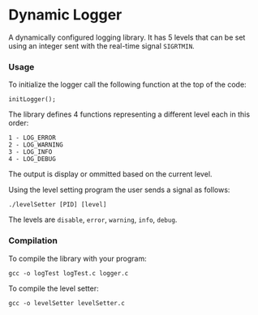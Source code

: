 # Dynamic Logger
A dynamically configured logging library. It has 5 levels that can be set using an integer sent with the real-time signal `SIGRTMIN`. 

### Usage
To initialize the logger call the following function at the top of the code:
```
initLogger();
```
The library defines 4 functions representing a different level each in this order:
```
1 - LOG_ERROR
2 - LOG_WARNING
3 - LOG_INFO
4 - LOG_DEBUG
```
The output is display or ommitted based on the current level.

Using the level setting program the user sends a signal as follows:
```
./levelSetter [PID] [level]
```
The levels are `disable`, `error`, `warning`, `info`, `debug`.
### Compilation
To compile the library with your program:
```
gcc -o logTest logTest.c logger.c
```
To compile the level setter:
```
gcc -o levelSetter levelSetter.c
```

